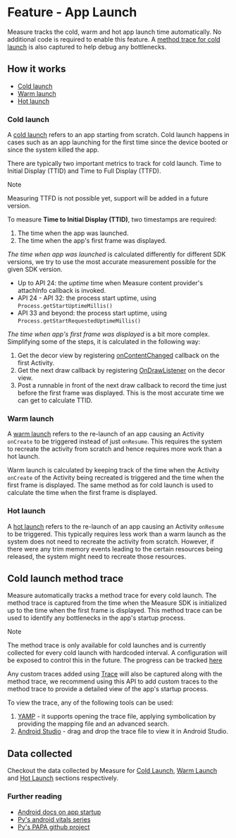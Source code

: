# Feature - App Launch

Measure tracks the cold, warm and hot app launch time automatically. No additional code is required to enable this
feature. A [method trace for cold launch](#cold-launch-method-trace) is also captured to help debug any bottlenecks.

## How it works

* [Cold launch](#cold-launch)
* [Warm launch](#warm-launch)
* [Hot launch](#hot-launch)

### Cold launch

A [cold launch](https://developer.android.com/topic/performance/vitals/launch-time#cold) refers to an app starting
from scratch. Cold launch happens in cases such as an app launching for the first time since the device booted or since
the system killed the app.

There are typically two important metrics to track for cold launch. Time to Initial Display (TTID) and Time to Full
Display (TTFD).

> [!NOTE]  
> Measuring TTFD is not possible yet, support will be added in a future version.

To measure **Time to Initial Display (TTID)**, two timestamps are required:

1. The time when the app was launched.
2. The time when the app's first frame was displayed.

_The time when app was launched_ is calculated differently for different SDK versions, we try to use the most accurate
measurement possible for the given SDK version.

* Up to API 24: the _uptime_ time when Measure content provider's attachInfo callback is invoked.
* API 24 - API 32: the process start uptime, using `Process.getStartUptimeMillis()`
* API 33 and beyond: the process start uptime, using `Process.getStartRequestedUptimeMillis()`

_The time when app's first frame was displayed_ is a bit more complex. Simplifying some of the steps, it is calculated
in the following way:

1. Get the decor view by registering
   [onContentChanged](https://developer.android.com/reference/android/app/Activity#onContentChanged()) callback on the
   first Activity.
2. Get the next draw callback by
   registering [OnDrawListener](https://developer.android.com/reference/android/view/ViewTreeObserver.OnDrawListener) on
   the decor view.
3. Post a runnable in front of the next draw callback to record the time just before the first frame was displayed. This
   is the most accurate time we can get to calculate TTID.

### Warm launch

A [warm launch](https://developer.android.com/topic/performance/vitals/launch-time#warm) refers to the re-launch of an
app causing an Activity `onCreate` to be triggered instead of just `onResume`. This requires the system to recreate
the activity from scratch and hence requires more work than a hot launch.

Warm launch is calculated by keeping track of the time when the Activity `onCreate` of the Activity being recreated is
triggered and the time when the first frame is displayed. The same method as for cold launch is used to calculate the
time when the first frame is displayed.

### Hot launch

A [hot launch](https://developer.android.com/topic/performance/vitals/launch-time#hot) refers to the re-launch of an
app causing an Activity `onResume` to be triggered. This typically requires less work than a warm launch as the system
does not need to recreate the activity from scratch. However, if there were any trim memory events leading to the
certain resources being released, the system might need to recreate those resources.

## Cold launch method trace

Measure automatically tracks a method trace for every cold launch. The method trace is captured from the time when the
Measure SDK is initialized up to the time when the first frame is displayed. This method trace can be used to identify
any bottlenecks in the app's startup process.

> [!NOTE]  
> The method trace is only available for cold launches and is currently collected for every cold launch with hardcoded
> interval. A configuration will be exposed to control this in the future. The progress can be tracked
> [here](https://github.com/measure-sh/measure/issues/550)

Any custom traces added using [Trace](https://developer.android.com/reference/kotlin/androidx/tracing/Trace) will also
be captured along with the method trace, we recommend using this API to add custom traces to the method trace to provide
a detailed view of the app's startup process.

To view the trace, any of the following tools can be used:

1. [YAMP](https://github.com/Grigory-Rylov/android-methods-profiler) - it supports opening the trace file,
   applying symbolication by providing the mapping file and an advanced search.
2. [Android Studio](https://developer.android.com/studio/profile/cpu-profiler) - drag and drop the trace file to view it
   in Android Studio.

## Data collected

Checkout the data collected by Measure
for [Cold Launch](../../../docs/api/sdk/README.md#coldlaunch), [Warm Launch](../../../docs/api/sdk/README.md#warmlaunch)
and [Hot Launch](../../../docs/api/sdk/README.md#hotlaunch) sections respectively.

### Further reading

* [Android docs on app startup](https://developer.android.com/topic/performance/vitals/launch-time#warm)
* [Py's android vitals series](https://dev.to/pyricau/series/7827)
* [Py's PAPA github project](https://github.com/square/papa)
